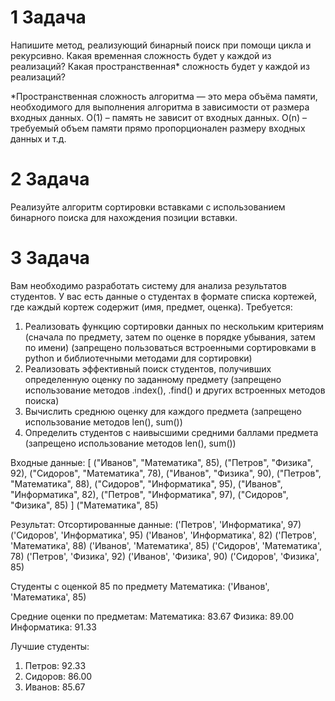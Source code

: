 # 1 Задача

Напишите метод, реализующий бинарный поиск при помощи цикла и рекурсивно. Какая временная сложность будет у каждой из реализаций? Какая пространственная* сложность будет у каждой из реализаций?

*Пространственная сложность алгоритма — это мера объёма памяти, необходимого для выполнения алгоритма в зависимости от размера входных данных. О(1) – память не зависит от входных данных. O(n) – требуемый объем памяти прямо пропорционален размеру входных данных и т.д.

# 2 Задача

Реализуйте алгоритм сортировки вставками с использованием бинарного поиска для нахождения позиции вставки.

# 3 Задача

Вам необходимо разработать систему для анализа результатов студентов. У вас есть данные о студентах в формате списка кортежей, где каждый кортеж содержит (имя, предмет, оценка). Требуется:
1. Реализовать функцию сортировки данных по нескольким критериям (сначала по предмету, затем по оценке в порядке убывания, затем по имени) (запрещено пользоваться встроенными сортировками в python и библиотечными методами для сортировки)
2. Реализовать эффективный поиск студентов, получивших определенную оценку по заданному предмету (запрещено использование методов .index(), .find() и других встроенных методов поиска)
3. Вычислить среднюю оценку для каждого предмета (запрещено использование методов len(), sum())
4. Определить студентов с наивысшими средними баллами предмета (запрещено использование методов len(), sum())

Входные данные: [
        ("Иванов", "Математика", 85),
        ("Петров", "Физика", 92),
        ("Сидоров", "Математика", 78),
        ("Иванов", "Физика", 90),
        ("Петров", "Математика", 88),
        ("Сидоров", "Информатика", 95),
        ("Иванов", "Информатика", 82),
        ("Петров", "Информатика", 97),
        ("Сидоров", "Физика", 85)
    ]
("Математика", 85)

Результат:
Отсортированные данные:
('Петров', 'Информатика', 97)
('Сидоров', 'Информатика', 95)
('Иванов', 'Информатика', 82)
('Петров', 'Математика', 88)
('Иванов', 'Математика', 85)
('Сидоров', 'Математика', 78)
('Петров', 'Физика', 92)
('Иванов', 'Физика', 90)
('Сидоров', 'Физика', 85)

Студенты с оценкой 85 по предмету Математика:
('Иванов', 'Математика', 85)

Средние оценки по предметам:
Математика: 83.67
Физика: 89.00
Информатика: 91.33

Лучшие студенты:
1. Петров: 92.33
2. Сидоров: 86.00
3. Иванов: 85.67